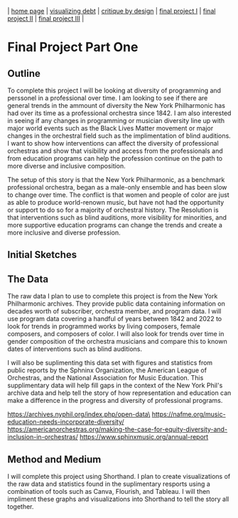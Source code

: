 | [home page](https://cmustudent.github.io/tswd-portfolio-templates/) | [visualizing debt](visualizing-government-debt) | [critique by design](critique-by-design) | [final project I](final-project-part-one) | [final project II](final-project-part-two) | [final project III](final-project-part-three) |

# Final Project Part One
## Outline
To complete this project I will be looking at diversity of programming and perssonel in a professional over time. I am looking to see if there are general trends in the ammount of diversity the New York Philharmonic has had over its time as a professional orchestra since 1842. I am also interested in seeing if any changes in programming or musician diversity line up with major world events such as the Black Lives Matter movement or major changes in the orchestral field such as the implimentation of blind auditions. I want to show how interventions can affect the diversity of professional orchestras and show that visibility and access from the professionals and from education programs can help the profession continue on the path to more diverse and inclusive composition.

The setup of this story is that the New York Philharmonic, as a benchmark professional orchestra, began as a male-only ensemble and has been slow to change over time. The conflict is that women and people of color are just as able to produce world-renown music, but have not had the opportunity or support to do so for a majority of orchestral history. The Resolution is that interventions such as blind auditions, more visibility for minorities, and more supportive education programs can change the trends and create a more inclusive and diverse profession. 

## Initial Sketches

## The Data
The raw data I plan to use to complete this project is from the New York Philharmonic archives. They provide public data containing information on decades worth of subscriber, orchestra member, and program data. I will use program data covering a handful of years between 1842 and 2022 to look for trends in programmed works by living composers, female composers, and composers of color. I will also look for trends over time in gender composition of the orchestra musicians and compare this to known dates of interventions such as blind auditions. 

I will also be suplimenting this data set with figures and statistics from public reports by the Sphninx Organization, the American League of Orchestras, and the National Association for Music Education. This supplimentary data will help fill gaps in the context of the New York Phil's archive data and help tell the story of how representation and education can make a difference in the progress and diversity of professional programs.  

https://archives.nyphil.org/index.php/open-data\
https://nafme.org/music-education-needs-incorporate-diversity/
https://americanorchestras.org/making-the-case-for-equity-diversity-and-inclusion-in-orchestras/
https://www.sphinxmusic.org/annual-report

## Method and Medium
I will complete this project using Shorthand. I plan to create visualizations of the raw data and statistics found in the suplimentary resports using a combination of tools such as Canva, Flourish, and Tableau. I will then impliment these graphs and visualizations into Shorthand to tell the story all together. 
